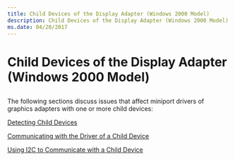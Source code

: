 ```yaml
---
title: Child Devices of the Display Adapter (Windows 2000 Model)
description: Child Devices of the Display Adapter (Windows 2000 Model)
ms.date: 04/20/2017
---
```


# Child Devices of the Display Adapter (Windows 2000 Model)


## <span id="ddk_child_devices_of_the_display_adapter_windows_2000_model__gg"></span><span id="DDK_CHILD_DEVICES_OF_THE_DISPLAY_ADAPTER_WINDOWS_2000_MODEL__GG"></span>


The following sections discuss issues that affect miniport drivers of graphics adapters with one or more child devices:

[Detecting Child Devices](detecting-child-devices.md)

[Communicating with the Driver of a Child Device](communicating-with-the-driver-of-a-child-device.md)

[Using I2C to Communicate with a Child Device](using-i2c-to-communicate-with-a-child-device.md)

 

 





